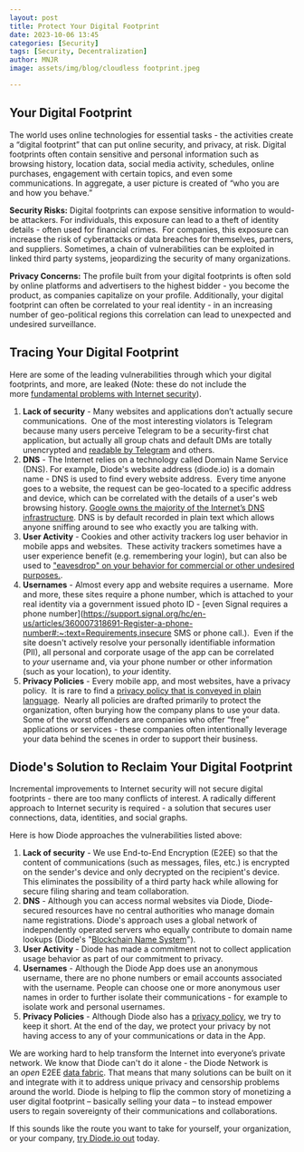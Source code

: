 ```yaml
---
layout: post
title: Protect Your Digital Footprint
date: 2023-10-06 13:45
categories: [Security]
tags: [Security, Decentralization]
author: MNJR
image: assets/img/blog/cloudless footprint.jpeg

---
```

## **Your Digital Footprint**

The world uses online technologies for essential tasks - the activities create a “digital footprint” that can put online security, and privacy, at risk.  Digital footprints often contain sensitive and personal information such as browsing history, location data, social media activity, schedules, online purchases, engagement with certain topics, and even some communications. In aggregate, a user picture is created of “who you are and how you behave.”

**Security Risks:** Digital footprints can expose sensitive information to would-be attackers. For individuals, this exposure can lead to a theft of identity details - often used for financial crimes.  For companies, this exposure can increase the risk of cyberattacks or data breaches for themselves, partners, and suppliers. Sometimes, a chain of vulnerabilities can be exploited in linked third party systems, jeopardizing the security of many organizations.

**Privacy Concerns:** The profile built from your digital footprints is often sold by online platforms and advertisers to the highest bidder - you become the product, as companies capitalize on your profile. Additionally, your digital footprint can often be correlated to your real identity - in an increasing number of geo-political regions this correlation can lead to unexpected and undesired surveillance.

## **Tracing Your Digital Footprint**

Here are some of the leading vulnerabilities through which your digital footprints, and more, are leaked (Note: these do not include the more [fundamental problems with Internet security](https://diode.io/blog/why-there-are-3652-organizations-that-can-read-everyones-encrypted-traffic)).  

1.  **Lack of security** - Many websites and applications don’t actually secure communications.  One of the most interesting violators is Telegram because many users perceive Telegram to be a security-first chat application, but actually all group chats and default DMs are totally unencrypted and [readable by Telegram](https://www.makeuseof.com/telegram-security/) and others.
2.  **DNS** - The Internet relies on a technology called Domain Name Service (DNS).  For example, Diode's website address (diode.io) is a domain name - DNS is used to find every website address.  Every time anyone goes to a website, the request can be geo-located to a specific address and device, which can be correlated with the details of a user's web browsing history. [Google owns the majority of the Internet’s DNS infrastructure](https://en.wikipedia.org/wiki/Google_Public_DNS). DNS is by default recorded in plain text which allows anyone sniffing around to see who exactly you are talking with.
3.  **User Activity** - Cookies and other activity trackers log user behavior in mobile apps and websites.  These activity trackers sometimes have a user experience benefit (e.g. remembering your login), but can also be used to ["eavesdrop" on your behavior for commercial or other undesired purposes.](https://www.theverge.com/2022/4/28/23047026/amazon-alexa-voice-data-targeted-ads-research-report).
4.  **Usernames** - Almost every app and website requires a username.  More and more, these sites require a phone number, which is attached to your real identity via a government issued photo ID - [even Signal requires a phone number](https://support.signal.org/hc/en-us/articles/360007318691-Register-a-phone-number#:~:text=Requirements,insecure SMS or phone call.).  Even if the site doesn't actively resolve your personally identifiable information (PII), all personal and corporate usage of the app can be correlated to _your_ username and, via your phone number or other information (such as your location), to _your_ identity. 
5.  **Privacy Policies** - Every mobile app, and most websites, have a privacy policy.  It is rare to find a [privacy policy that is conveyed in plain language](https://www.theatlantic.com/technology/archive/2012/03/reading-the-privacy-policies-you-encounter-in-a-year-would-take-76-work-days/253851/).  Nearly all policies are drafted primarily to protect the organization, often burying how the company plans to use your data.  Some of the worst offenders are companies who offer “free” applications or services - these companies often intentionally leverage your data behind the scenes in order to support their business.

## **Diode's Solution to Reclaim Your Digital Footprint**

Incremental improvements to Internet security will not secure digital footprints - there are too many conflicts of interest. A radically different approach to Internet security is required - a solution that secures user connections, data, identities, and social graphs. 

Here is how Diode approaches the vulnerabilities listed above:

1.  **Lack of security** - We use End-to-End Encryption (E2EE) so that the content of communications (such as messages, files, etc.) is encrypted on the sender's device and only decrypted on the recipient's device. This eliminates the possibility of a third party hack while allowing for secure filing sharing and team collaboration. 
2.  **DNS** - Although you can access normal websites via Diode, Diode-secured resources have no central authorities who manage domain name registrations. Diode's approach uses a global network of independently operated servers who equally contribute to domain name lookups (Diode's "[Blockchain Name System](https://network.docs.diode.io/docs/using/reserve-a-domain-name/)"). 
3.  **User Activity** - Diode has made a commitment not to collect application usage behavior as part of our commitment to privacy. 
4.  **Usernames** - Although the Diode App does use an anonymous username, there are no phone numbers or email accounts associated with the username.  People can choose one or more anonymous user names in order to further isolate their communications - for example to isolate work and personal usernames. 
5.  **Privacy Policies** - Although Diode also has a [privacy policy](https://diode.io/privacy-policy/), we try to keep it short.  At the end of the day, we protect your privacy by not having access to any of your communications or data in the App.

We are working hard to help transform the Internet into everyone’s private network. We know that Diode can't do it alone - the Diode Network is an _open_ E2EE [data fabric](https://www.dataversity.net/data-fabric-architecture-101/).  That means that many solutions can be built on it and integrate with it to address unique privacy and censorship problems around the world. Diode is helping to flip the common story of monetizing a user digital footprint – basically selling your data – to instead empower users to regain sovereignty of their communications and collaborations.  

If this sounds like the route you want to take for yourself, your organization, or your company, [try Diode.io out](https://diode.io/download/#download-app) today.

